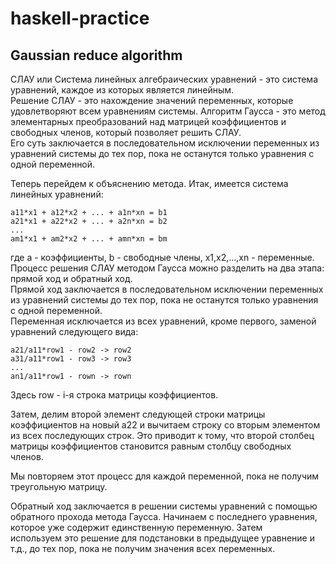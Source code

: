 # haskell-practice
## Gaussian reduce algorithm
  СЛАУ или Система линейных алгебраических уравнений - это система уравнений, каждое из которых является линейным.   
  Решение СЛАУ - это нахождение значений переменных, которые     удовлетворяют всем уравнениям системы.
  Алгоритм Гаусса - это метод элементарных преобразований над матрицей коэффициентов и свободных членов, который позволяет решить СЛАУ.  
  Его суть заключается в последовательном исключении переменных из уравнений системы до тех пор, пока не останутся только уравнения с одной переменной.

  Теперь перейдем к объяснению метода. Итак, имеется система линейных уравнений:
  ```
  a11*x1 + a12*x2 + ... + a1n*xn = b1  
  a21*x1 + a22*x2 + ... + a2n*xn = b2  
  ...  
  am1*x1 + am2*x2 + ... + amn*xn = bm
  ```  
  где a - коэффициенты, b - свободные члены, x1,x2,...,xn - переменные.
  Процесс решения СЛАУ методом Гаусса можно разделить на два этапа: прямой ход и обратный ход.  
  Прямой ход заключается в последовательном исключении переменных из уравнений системы до тех пор, пока не останутся только уравнения с одной переменной.  
  Переменная исключается из всех уравнений, кроме первого, заменой уравнений следующего вида:  
  ```
  a21/a11*row1 - row2 -> row2
  a31/a11*row1 - row3 -> row3
  ...
  an1/a11*row1 - rown -> rown
  ```
  Здесь row - i-я строка матрицы коэффициентов.  
  
  Затем, делим второй элемент следующей строки матрицы коэффициентов на новый a22 и вычитаем строку со вторым элементом из всех последующих строк. Это приводит к тому, что второй столбец
  матрицы коэффициентов становится равным столбцу свободных членов.  
  
  Мы повторяем этот процесс для каждой переменной, пока не получим треугольную матрицу.  
  
  Обратный ход заключается в решении системы уравнений с помощью обратного прохода метода Гаусса. Начинаем с последнего уравнения, которое уже содержит единственную переменную. Затем    
  используем это решение для подстановки в предыдущее уравнение и т.д., до тех пор, пока не получим значения всех переменных.

